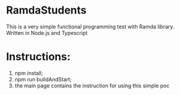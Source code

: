 # RamdaStudents
This is a very simple functional programming test with Ramda library. Written in Node.js and Typescript

# Instructions:
1) npm install;
2) npm run buildAndStart;
3) the main page contains the instruction for using this simple poc 
